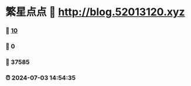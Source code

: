 # 繁星点点 :link: http://blog.52013120.xyz 
### :page_facing_up: [10](http://blog.52013120.xyz/tag.html) 
### :speech_balloon: 0 
### :hibiscus: 37585 
### :alarm_clock: 2024-07-03 14:54:35 
